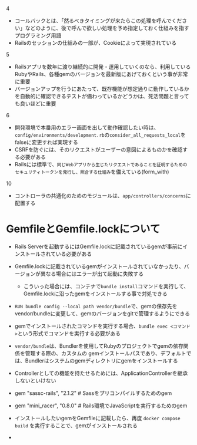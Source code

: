 
4
+ コールバックとは、「然るべきタイミングが来たらこの処理を呼んでください」などのように、後で呼んで欲しい処理を予め指定しておく仕組みを指すプログラミング用語
+ Railsのセッションの仕組みの一部が、Cookieによって実現されている


5
+ Railsアプリを数年に渡り継続的に開発・運用していくのなら、利用しているRubyやRails、各種gemのバージョンを最新版にあげておくという事が非常に重要
+ バージョンアップを行うにあたって、既存機能が想定通りに動作しているかを自動的に確認できるテストが備わっているかどうかは、死活問題と言っても良いほどに重要


6
+ 開発環境で本番用のエラー画面を出して動作確認したい時は、`config/environments/development.rb`の`consider_all_requests_local`をfalseに変更すれば実現する
+ CSRFを防ぐには、そのリクエストがユーザーの意図によるものかを確認する必要がある
+ Railsには標準で、`同じWebアプリから生じたリクエストであることを証明するためのセキュリティトークンを発行し、照合する仕組み`を備えている(form_with)


10
+ コントローラの共通化のためのモジュールは、`app/controllers/concerns`に配置する


 # GemfileとGemfile.lockについて

+ Rails Serverを起動するにはGemfile.lockに記載されているgemが事前にインストールされている必要がある
+ Gemfile.lockに記載されているgemがインストールされていなかったり、バージョンが異なる場合にはエラーが出て起動に失敗する
    + こういった場合には、コンテナで`bundle install`コマンドを実行して、Gemfile.lockに沿ったgemをインストールする事で対処できる

+ `RUN bundle config --local path vendor/bundle`で、gemの保存先をvendor/bundleに変更して、gemのバージョンをgitで管理するようにできる
+ gemでインストールされたコマンドを実行する場合、`bundle exec <コマンド>`という形式でコマンドを実行する必要がある
+ `vendor/bundle`は、Bundlerを使用してRubyのプロジェクトでgemの依存関係を管理する際の、カスタムの
gemインストールパスであり、デフォルトでは、Bundlerはシステムのgemディレクトリにgemをインストールする
+ Controllerとしての機能を持たせるためには、ApplicationControllerを継承しないといけない
+ gem "sassc-rails", "2.1.2" # Sassをプリコンパイルするためのgem
+ gem "mini_racer", "0.8.0" # Rails環境でJavaScriptを実行するためのgem
+ インストールしたいgemをGemfileに記載したら、再度 `docker compose build` を実行することで、gemがインストールされる
+ 